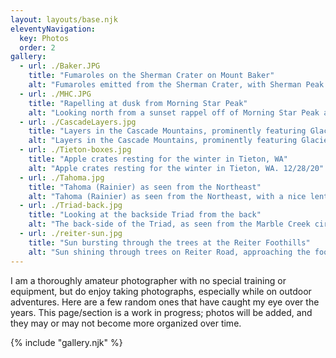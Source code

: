 ```yaml
---
layout: layouts/base.njk
eleventyNavigation:
  key: Photos 
  order: 2
gallery:
  - url: ./Baker.JPG
    title: "Fumaroles on the Sherman Crater on Mount Baker"
    alt: "Fumaroles emitted from the Sherman Crater, with Sherman Peak in the background, on the way to the summit of Mount Baker. 07/02/2022"
  - url: ./MHC.JPG
    title: "Rapelling at dusk from Morning Star Peak"
    alt: "Looking north from a sunset rappel off of Morning Star Peak after climbing the route Mile High Club. 08/18/22"
  - url: ./CascadeLayers.jpg
    title: "Layers in the Cascade Mountains, prominently featuring Glacier Peak and Ranier"
    alt: "Layers in the Cascade Mountains, prominently featuring Glacier Peak and Ranier.  As seen from the west ridge of Forbidden Peak. 09/06/22"
  - url: ./Tieton-boxes.jpg
    title: "Apple crates resting for the winter in Tieton, WA"
    alt: "Apple crates resting for the winter in Tieton, WA. 12/28/20"
  - url: ./Tahoma.jpg 
    title: "Tahoma (Rainier) as seen from the Northeast"
    alt: "Tahoma (Rainier) as seen from the Northeast, with a nice lenticular hat. 03/07/22"
  - url: ./Triad-back.jpg
    title: "Looking at the backside Triad from the back"
    alt: "The back-side of the Triad, as seen from the Marble Creek cirque, nearing the Dorado Needle, in North Cascades National Park. The Kumquat couloir is on the far right side. 04/14/24"
  - url: ./reiter-sun.jpg
    title: "Sun bursting through the trees at the Reiter Foothills"
    alt: "Sun shining through trees on Reiter Road, approaching the foothills between Gold Bar and Index, WA.  10/30/21"
---
```


I am a thoroughly amateur photographer with no special training or equipment, but do enjoy taking photographs, especially while on outdoor adventures.  Here are a few random ones that have caught my eye over the years.  This page/section is a work in progress; photos will be added, and they may or may not become more organized over time.

{% include "gallery.njk" %}

